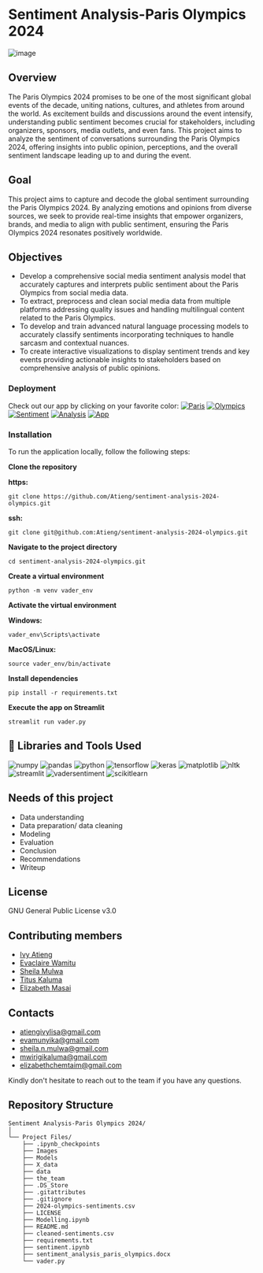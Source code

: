 
# Sentiment Analysis-Paris Olympics 2024

![image](https://github.com/user-attachments/assets/da5c7863-c963-41ef-8bd2-bd682625821d)

## Overview
The Paris Olympics 2024 promises to be one of the most significant global events of the decade, uniting nations, cultures, and athletes from around the world. As excitement builds and discussions around the event intensify, understanding public sentiment becomes crucial for stakeholders, including organizers, sponsors, media outlets, and even fans. This project aims to analyze the sentiment of conversations surrounding the Paris Olympics 2024, offering insights into public opinion, perceptions, and the overall sentiment landscape leading up to and during the event.

## Goal
This project aims to capture and decode the global sentiment surrounding the Paris Olympics 2024. By analyzing emotions and opinions from diverse sources, we seek to provide real-time insights that empower organizers, brands, and media to align with public sentiment, ensuring the Paris Olympics 2024 resonates positively worldwide.

## Objectives
- Develop a comprehensive social media sentiment analysis model that accurately captures and interprets public sentiment about the Paris Olympics from social media data.
- To extract, preprocess and clean social media data from multiple platforms addressing quality issues and handling multilingual content related to the Paris Olympics. 
- To develop and train advanced natural language processing models to accurately classify sentiments incorporating techniques to handle sarcasm and contextual nuances. 
- To create interactive visualizations to display sentiment trends and key events providing actionable insights to stakeholders based on comprehensive analysis of public opinions.
 
### Deployment
Check out our app by clicking on your favorite color: [![Paris](https://img.shields.io/badge/Paris-0072CE?style=plastic&logo=Olympics&logoColor=white)](https://olympicssentimentanalysis.streamlit.app/)
[![Olympics](https://img.shields.io/badge/Olympics-F4C300?style=plastic)](https://olympicssentimentanalysis.streamlit.app/)
[![Sentiment](https://img.shields.io/badge/Sentiment-000000?style=plastic)](https://olympicssentimentanalysis.streamlit.app/)
[![Analysis](https://img.shields.io/badge/Analysis-00843D?style=plastic)](https://olympicssentimentanalysis.streamlit.app/)
[![App](https://img.shields.io/badge/App-EE334E?style=plastic)](https://olympicssentimentanalysis.streamlit.app/)

### Installation 
To run the application locally, follow the following steps:

**Clone the repository**

**https:**
```
git clone https://github.com/Atieng/sentiment-analysis-2024-olympics.git
```
**ssh:**
```
git clone git@github.com:Atieng/sentiment-analysis-2024-olympics.git
```
**Navigate to the project directory**

```
cd sentiment-analysis-2024-olympics.git
```
**Create a virtual environment**

```
python -m venv vader_env
```
**Activate the virtual environment**

**Windows:**
```
vader_env\Scripts\activate
```
**MacOS/Linux:**
```
source vader_env/bin/activate
```
**Install dependencies**
```
pip install -r requirements.txt
```
**Execute the app on Streamlit**
```
streamlit run vader.py
```

## 🔗 Libraries and Tools Used
![numpy](https://img.shields.io/badge/Numpy-777BB4?style=for-the-badge&logo=numpy&logoColor=white)
![pandas](https://img.shields.io/badge/Pandas-2C2D72?style=for-the-badge&logo=pandas&logoColor=white)
![python](https://img.shields.io/badge/Python-FFD43B?style=for-the-badge&logo=python&logoColor=blue)
![tensorflow](https://img.shields.io/badge/tensorflow-FF6F00?style=for-the-badge&logo=tensorflow&logoColor=blue)
![keras](https://img.shields.io/badge/keras-D00000?style=for-the-badge&logo=keras&logoColor=white)
![matplotlib](https://img.shields.io/badge/Matplotlib-11557c?style=for-the-badge&logo=python&logoColor=white)
![nltk](https://img.shields.io/badge/NLTK-154f3c?style=for-the-badge&logo=python&logoColor=white)
![streamlit](https://img.shields.io/badge/streamlit-FF4B4B?style=for-the-badge&logo=streamlit&logoColor=pink)
![vadersentiment](https://img.shields.io/badge/vaderSentiment-7D4698?style=for-the-badge&logo=python&logoColor=white)
![scikitlearn](https://img.shields.io/badge/scikit_learn-F7931E?style=for-the-badge&logo=scikit-learn&logoColor=white)

## Needs of this project
- Data understanding
- Data preparation/ data cleaning
- Modeling
- Evaluation
- Conclusion
- Recommendations
- Writeup

## License
GNU General Public License v3.0



## Contributing members
- [Ivy Atieng](https://github.com/Atieng)
- [Evaclaire Wamitu](https://github.com/Eva-Claire)
- [Sheila Mulwa](https://github.com/Sheila-Mulwa)
- [Titus Kaluma](https://github.com/Kaluma-67)
- [Elizabeth Masai](https://github.com/ElizabethMasai)
  
## Contacts
- atiengivylisa@gmail.com
- evamunyika@gmail.com
- sheila.n.mulwa@gmail.com
- mwirigikaluma@gmail.com
- elizabethchemtaim@gmail.com

Kindly don't hesitate to reach out to the team if you have any questions.

## Repository Structure

```
Sentiment Analysis-Paris Olympics 2024/
│
└── Project Files/
    ├── .ipynb_checkpoints
    ├── Images
    ├── Models
    ├── X_data
    ├── data
    ├── the_team
    ├── .DS_Store
    ├── .gitattributes
    ├── .gitignore
    ├── 2024-olympics-sentiments.csv
    ├── LICENSE
    ├── Modelling.ipynb
    ├── README.md
    ├── cleaned-sentiments.csv
    ├── requirements.txt
    ├── sentiment.ipynb
    ├── sentiment_analysis_paris_olympics.docx
    └── vader.py
      
```


